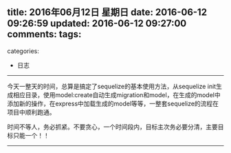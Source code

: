 title: 2016年06月12日 星期日
date: 2016-06-12 09:26:59
updated: 2016-06-12 09:27:00
comments:
tags:
- 
categories:
- 日志

---

今天一整天的时间，总算是搞定了sequelize的基本使用方法，从sequelize init生成相应目录，使用model:create自动生成migration和model，在生成的model中添加新的操作，在express中加载生成的model等等，一整套sequelize的流程在项目中顺利跑通。

时间不等人，务必抓紧。不要贪心，一个时间段内，目标主次务必要分清，主要目标只能一个！！

---




